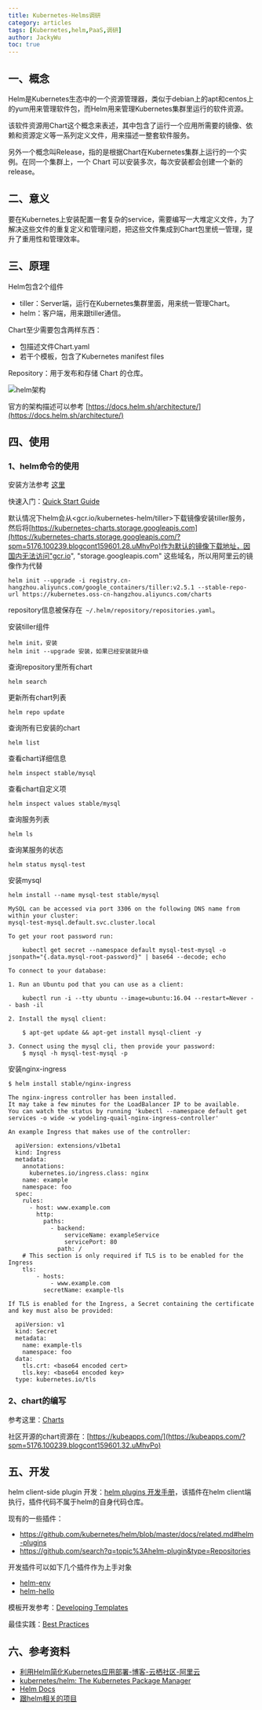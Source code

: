 ```yaml
---
title: Kubernetes-Helms调研
category: articles
tags: [Kubernetes,helm,PaaS,调研]
author: JackyWu
toc: true
---
```




##  一、概念

Helm是Kubernetes生态中的一个资源管理器，类似于debian上的apt和centos上的yum用来管理软件包，而Helm用来管理Kubernetes集群里运行的软件资源。

该软件资源用Chart这个概念来表述，其中包含了运行一个应用所需要的镜像、依赖和资源定义等一系列定义文件，用来描述一整套软件服务。

另外一个概念叫Release，指的是根据Chart在Kubernetes集群上运行的一个实例。在同一个集群上，一个 Chart 可以安装多次，每次安装都会创建一个新的 release。



## 二、意义

要在Kubernetes上安装配置一套复杂的service，需要编写一大堆定义文件，为了解决这些文件的重复定义和管理问题，把这些文件集成到Chart包里统一管理，提升了重用性和管理效率。

## 三、原理

Helm包含2个组件

- tiller：Server端，运行在Kubernetes集群里面，用来统一管理Chart。
- helm：客户端，用来跟tiller通信。

Chart至少需要包含两样东西：

- 包描述文件Chart.yaml
- 若干个模板，包含了Kubernetes manifest files


Repository：用于发布和存储 Chart 的仓库。



![helm架构](https://yqfile.alicdn.com/356a3bd722c6434180f1b30fb75c9822adc3c9dd.jpeg "from aliyun")

官方的架构描述可以参考 [https://docs.helm.sh/architecture/](https://docs.helm.sh/architecture/)



## 四、使用

### 1、helm命令的使用

安装方法参考 [这里](https://github.com/kubernetes/helm#install)

快速入门：[Quick Start Guide](https://docs.helm.sh/using_helm/#quickstart-guide)



默认情况下helm会从<gcr.io/kubernetes-helm/tiller>下载镜像安装tiller服务，然后将[https://kubernetes-charts.storage.googleapis.com](https://kubernetes-charts.storage.googleapis.com/?spm=5176.100239.blogcont159601.28.uMhvPo)作为默认的镜像下载地址，因国内无法访问"gcr.io", "storage.googleapis.com" 这些域名，所以用阿里云的镜像作为代替

```
helm init --upgrade -i registry.cn-hangzhou.aliyuncs.com/google_containers/tiller:v2.5.1 --stable-repo-url https://kubernetes.oss-cn-hangzhou.aliyuncs.com/charts
```

repository信息被保存在` ~/.helm/repository/repositories.yaml`。

安装tiller组件

```
helm init，安装
helm init --upgrade 安装，如果已经安装就升级
```

查询repository里所有chart

```
helm search
```

更新所有chart列表

```
helm repo update 
```

查询所有已安装的chart

```
helm list 
```

查看chart详细信息

```
helm inspect stable/mysql
```

查看chart自定义项

```
helm inspect values stable/mysql
```

查询服务列表

```
helm ls
```

查询某服务的状态

```
helm status mysql-test
```

安装mysql

```
helm install --name mysql-test stable/mysql
```

```
MySQL can be accessed via port 3306 on the following DNS name from within your cluster:
mysql-test-mysql.default.svc.cluster.local

To get your root password run:

    kubectl get secret --namespace default mysql-test-mysql -o jsonpath="{.data.mysql-root-password}" | base64 --decode; echo

To connect to your database:

1. Run an Ubuntu pod that you can use as a client:

    kubectl run -i --tty ubuntu --image=ubuntu:16.04 --restart=Never -- bash -il

2. Install the mysql client:

    $ apt-get update && apt-get install mysql-client -y

3. Connect using the mysql cli, then provide your password:
    $ mysql -h mysql-test-mysql -p
```



安装nginx-ingress

```
$ helm install stable/nginx-ingress
```

```
The nginx-ingress controller has been installed.
It may take a few minutes for the LoadBalancer IP to be available.
You can watch the status by running 'kubectl --namespace default get services -o wide -w yodeling-quail-nginx-ingress-controller'

An example Ingress that makes use of the controller:

  apiVersion: extensions/v1beta1
  kind: Ingress
  metadata:
    annotations:
      kubernetes.io/ingress.class: nginx
    name: example
    namespace: foo
  spec:
    rules:
      - host: www.example.com
        http:
          paths:
            - backend:
                serviceName: exampleService
                servicePort: 80
              path: /
    # This section is only required if TLS is to be enabled for the Ingress
    tls:
        - hosts:
            - www.example.com
          secretName: example-tls

If TLS is enabled for the Ingress, a Secret containing the certificate and key must also be provided:

  apiVersion: v1
  kind: Secret
  metadata:
    name: example-tls
    namespace: foo
  data:
    tls.crt: <base64 encoded cert>
    tls.key: <base64 encoded key>
  type: kubernetes.io/tls
```

### 2、chart的编写

参考这里：[Charts](https://docs.helm.sh/using_helm/developing_charts)



社区开源的chart资源在：[https://kubeapps.com/](https://kubeapps.com/?spm=5176.100239.blogcont159601.32.uMhvPo)



## 五、开发

helm client-side plugin 开发：[helm plugins 开发手册](https://github.com/kubernetes/helm/blob/master/docs/plugins.md)，该插件在helm client端执行，插件代码不属于helm的自身代码仓库。

现有的一些插件：

- https://github.com/kubernetes/helm/blob/master/docs/related.md#helm-plugins
- https://github.com/search?q=topic%3Ahelm-plugin&type=Repositories

开发插件可以如下几个插件作为上手对象

- [helm-env](https://github.com/adamreese/helm-env)
- [helm-hello](https://github.com/jackywu/helm-hello)

模板开发参考：[Developing Templates](https://docs.helm.sh/chart_template_guide/chart_template_guide)

最佳实践：[Best Practices](https://docs.helm.sh/chart_best_practices/)



## 六、参考资料

- [利用Helm简化Kubernetes应用部署-博客-云栖社区-阿里云](https://yq.aliyun.com/articles/159601)
- [kubernetes/helm: The Kubernetes Package Manager](https://github.com/kubernetes/helm)
- [Helm Docs](https://docs.helm.sh/)
- [跟helm相关的项目](https://docs.helm.sh/related/)